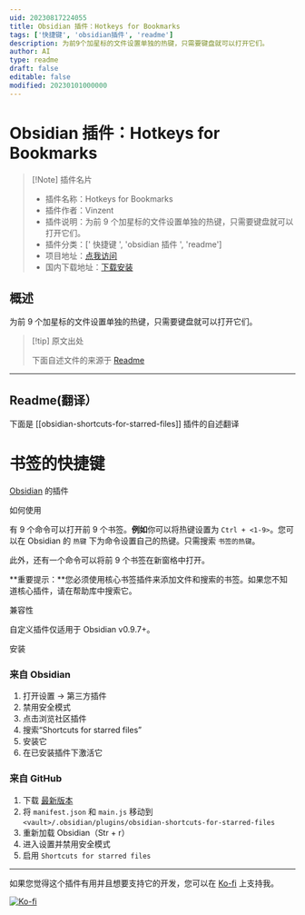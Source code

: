 ```yaml
---
uid: 20230817224055
title: Obsidian 插件：Hotkeys for Bookmarks
tags: ['快捷键', 'obsidian插件', 'readme']
description: 为前9个加星标的文件设置单独的热键，只需要键盘就可以打开它们。
author: AI
type: readme
draft: false
editable: false
modified: 20230101000000
---
```


# Obsidian 插件：Hotkeys for Bookmarks

> [!Note] 插件名片
> - 插件名称：Hotkeys for Bookmarks
> - 插件作者：Vinzent
> - 插件说明：为前 9 个加星标的文件设置单独的热键，只需要键盘就可以打开它们。
> - 插件分类：[' 快捷键 ', 'obsidian 插件 ', 'readme']
> - 项目地址：[点我访问](https://github.com/Vinzent03/obsidian-shortcuts-for-starred-files)
> - 国内下载地址：[下载安装](https://pkmer.cn/products/plugin/pluginMarket/?obsidian-shortcuts-for-starred-files)

## 概述

为前 9 个加星标的文件设置单独的热键，只需要键盘就可以打开它们。

> [!tip] 原文出处
>
>下面自述文件的来源于 [Readme](https://ghproxy.net/https://raw.githubusercontent.com/Vinzent03/obsidian-shortcuts-for-starred-files/master/README.md)

---

## Readme(翻译）

下面是 [[obsidian-shortcuts-for-starred-files]] 插件的自述翻译

# 书签的快捷键

[Obsidian](https://obsidian.md) 的插件

如何使用

有 9 个命令可以打开前 9 个书签。**例如**你可以将热键设置为 `Ctrl + <1-9>`。您可以在 Obsidian 的 `热键` 下为命令设置自己的热键。只需搜索 `书签的热键`。

此外，还有一个命令可以将前 9 个书签在新窗格中打开。

**重要提示：**您必须使用核心书签插件来添加文件和搜索的书签。如果您不知道核心插件，请在帮助库中搜索它。

兼容性

自定义插件仅适用于 Obsidian v0.9.7+。

安装

### 来自 Obsidian

1. 打开设置 -> 第三方插件
2. 禁用安全模式
3. 点击浏览社区插件
4. 搜索“Shortcuts for starred files”
5. 安装它
6. 在已安装插件下激活它

### 来自 GitHub

1. 下载 [最新版本](https://github.com/Vinzent03/obsidian-shortcuts-for-starred-files/releases/latest)
2. 将 `manifest.json` 和 `main.js` 移动到 `<vault>/.obsidian/plugins/obsidian-shortcuts-for-starred-files`
3. 重新加载 Obsidian（Str + r）
4. 进入设置并禁用安全模式
5. 启用 `Shortcuts for starred files`

---

如果您觉得这个插件有用并且想要支持它的开发，您可以在 [Ko-fi](https://Ko-fi.com/Vinzent) 上支持我。

[![Ko-fi](https://ko-fi.com/img/githubbutton_sm.svg)](https://ko-fi.com/F1F195IQ5)
